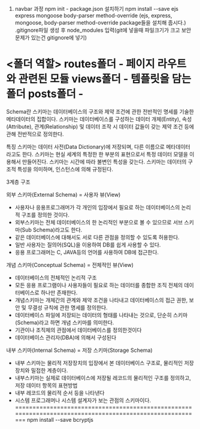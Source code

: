 1. navbar 과정
npm init - package.json 설치하기 
npm install --save ejs express mongoose body-parser method-override
(ejs, express, mongoose, body-parser method-override package들을 설치해 줍시다.)
.gitignore파일 생성 후 node_modules 입력(git에 넣을때 파일크기가 크고 보안문제가 있는건 gitignore에 넣기)

<폴더 역할> 
routes폴더 - 페이지 라우트와 관련된 모듈
views폴더 - 템플릿을 담는 폴더
posts폴더 - 
=========================================================================================================
Schema란
스키마는 데이터베이스의 구조와 제약 조건에 관한 전반적인 명세를 기술한 메타데이터의 집합이다.
스키마는 데이터베이스를 구성하는 데이터 개체(Entity), 속성(Attribute), 관계(Relationship) 및 데이터 조작 시 데이터 값들이 갖는 제약 조건 등에 관해 전반적으로 정의한다.

특징 
스키마는 데이터 사전(Data Dictionary)에 저장되며, 다른 이름으로 메타데이터라고도 한다.
스키마는 현실 세계의 특정한 한 부분의 표현으로서 특정 데이터 모델을 이용해서 만들어진다.
스키마는 시간에 따라 불변인 특성을 갖는다.
스키마는 데이터의 구조적 특성을 의미하며, 인스턴스에 의해 규정된다.

3계층 구조

외부 스키마(External Schema) = 사용자 뷰(View)
- 사용자나 응용프로그래머가 각 개인의 입장에서 필요로 하는 데이터베이스의 논리적 구조를 정의한 것이다.
- 외부스키마는 전체 데이터베이스의 한 논리적인 부분으로 볼 수 있으므로 서브 스키마(Sub Schema)라고도 한다.
- 같은 데이터베이스에 대해서도 서로 다른 관점을 정의할 수 있도록 허용한다.
- 일반 사용자는 질의어(SQL)을 이용하여 DB를 쉽게 사용할 수 있다.
- 응용 프로그래머는 C, JAVA등의 언어를 사용하여 DB에 접근한다.

개념 스키마(Conceptual Schema) = 전체적인 뷰(View)
- 데이터베이스의 전체적인 논리적 구조
- 모든 응용 프로그램이나 사용자들이 필요로 하는 데이터를 종합한 조직 전체의 데이터베이스로 하나만 존재한다.
- 개념스키마는 개체간의 관계와 제약 조건을 나타내고 데이터베이스의 접근 권한, 보안 및 무결성 규칙에 관한 명세를 정의한다.
- 데이터베이스 파일에 저장되는 데이터의 형태를 나타내는 것으로, 단순히 스키마(Schema)라고 하면 개념 스키마를 의미한다.
- 기관이나 조직체의 관점에서 데이터베이스를 정의한것이다
- 데이터베이스 관리자(DBA)에 의해서 구성된다

내부 스키마(Internal Schema) = 저장 스키마(Storage Schema)
- 내부 스키마는 물리적 저장장치의 입장에서 본 데이터베이스 구조로, 물리적인 저장장치와 밀접한 계층이다.
- 내부스키마는 실제로 데이터베이스에 저장될 레코드의 물리적인 구조를 정의하고, 저장 데이터 항목의 표현방법
- 내부 레코드의 물리적 순서 등을 나타낸다
- 시스템 프로그래머나 시스템 설계자가 보는 관점의 스키마이다.
=========================================================================================================
npm install --save bcryptjs






